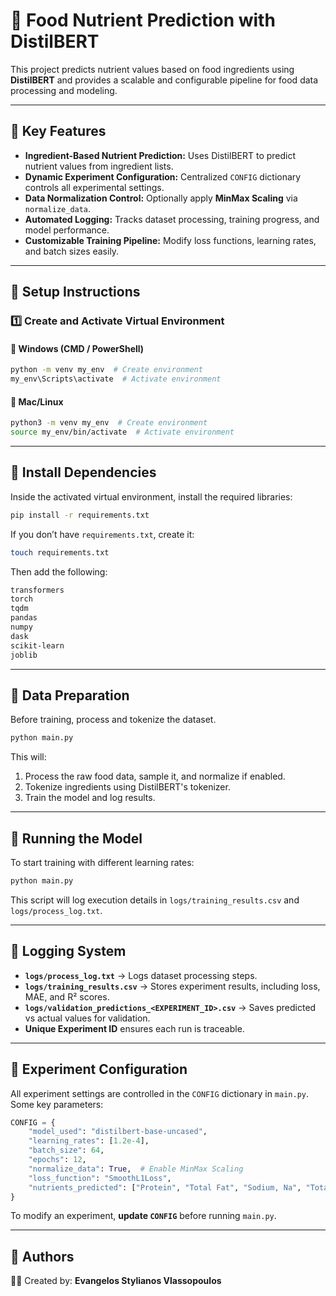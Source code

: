 # 🚀 Food Nutrient Prediction with DistilBERT

This project predicts nutrient values based on food ingredients using **DistilBERT** and provides a scalable and configurable pipeline for food data processing and modeling.

---
## **📌 Key Features**
- **Ingredient-Based Nutrient Prediction:** Uses DistilBERT to predict nutrient values from ingredient lists.
- **Dynamic Experiment Configuration:** Centralized `CONFIG` dictionary controls all experimental settings.
- **Data Normalization Control:** Optionally apply **MinMax Scaling** via `normalize_data`.
- **Automated Logging:** Tracks dataset processing, training progress, and model performance.
- **Customizable Training Pipeline:** Modify loss functions, learning rates, and batch sizes easily.

---
## **📌 Setup Instructions**

### **1️⃣ Create and Activate Virtual Environment**

#### **🔹 Windows (CMD / PowerShell)**
```sh
python -m venv my_env  # Create environment
my_env\Scripts\activate  # Activate environment
```

#### **🔹 Mac/Linux**
```sh
python3 -m venv my_env  # Create environment
source my_env/bin/activate  # Activate environment
```

---
## **📌 Install Dependencies**

Inside the activated virtual environment, install the required libraries:

```sh
pip install -r requirements.txt
```

If you don’t have `requirements.txt`, create it:
```sh
touch requirements.txt
```
Then add the following:
```txt
transformers
torch
tqdm
pandas
numpy
dask
scikit-learn
joblib
```

---
## **📌 Data Preparation**

Before training, process and tokenize the dataset.

```sh
python main.py
```

This will:
1. Process the raw food data, sample it, and normalize if enabled.
2. Tokenize ingredients using DistilBERT's tokenizer.
3. Train the model and log results.

---
## **📌 Running the Model**

To start training with different learning rates:
```sh
python main.py
```
This script will log execution details in `logs/training_results.csv` and `logs/process_log.txt`.

---
## **📌 Logging System**
- **`logs/process_log.txt`** → Logs dataset processing steps.
- **`logs/training_results.csv`** → Stores experiment results, including loss, MAE, and R² scores.
- **`logs/validation_predictions_<EXPERIMENT_ID>.csv`** → Saves predicted vs actual values for validation.
- **Unique Experiment ID** ensures each run is traceable.

---
## **📌 Experiment Configuration**

All experiment settings are controlled in the `CONFIG` dictionary in `main.py`. Some key parameters:
```python
CONFIG = {
    "model_used": "distilbert-base-uncased",
    "learning_rates": [1.2e-4],  
    "batch_size": 64,
    "epochs": 12,
    "normalize_data": True,  # Enable MinMax Scaling
    "loss_function": "SmoothL1Loss",
    "nutrients_predicted": ["Protein", "Total Fat", "Sodium, Na", "Total Sugar", "Total Fiber"]
}
```

To modify an experiment, **update `CONFIG`** before running `main.py`.

---
## **📌 Authors**
👨‍💻 Created by: **Evangelos Stylianos Vlassopoulos** 

